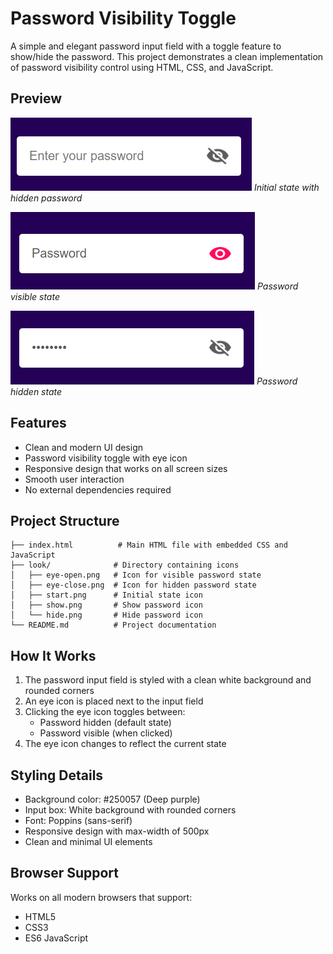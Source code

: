 # Password Visibility Toggle

A simple and elegant password input field with a toggle feature to show/hide the password. This project demonstrates a clean implementation of password visibility control using HTML, CSS, and JavaScript.

## Preview

![Password Field Hidden](look/start.png)
_Initial state with hidden password_

![Password Field Show](look/show.png)
_Password visible state_

![Password Field Hide](look/hide.png)
_Password hidden state_

## Features

- Clean and modern UI design
- Password visibility toggle with eye icon
- Responsive design that works on all screen sizes
- Smooth user interaction
- No external dependencies required

## Project Structure

```
├── index.html          # Main HTML file with embedded CSS and JavaScript
├── look/              # Directory containing icons
│   ├── eye-open.png   # Icon for visible password state
│   ├── eye-close.png  # Icon for hidden password state
│   ├── start.png      # Initial state icon
│   ├── show.png       # Show password icon
│   └── hide.png       # Hide password icon
└── README.md          # Project documentation
```

## How It Works

1. The password input field is styled with a clean white background and rounded corners
2. An eye icon is placed next to the input field
3. Clicking the eye icon toggles between:
   - Password hidden (default state)
   - Password visible (when clicked)
4. The eye icon changes to reflect the current state

## Styling Details

- Background color: #250057 (Deep purple)
- Input box: White background with rounded corners
- Font: Poppins (sans-serif)
- Responsive design with max-width of 500px
- Clean and minimal UI elements

## Browser Support

Works on all modern browsers that support:

- HTML5
- CSS3
- ES6 JavaScript